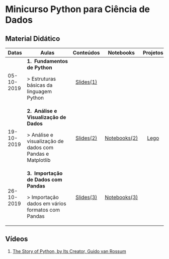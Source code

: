 # Minicurso Python para Ciência de Dados

## Material Didático
<table width="100px">
  <thead>
    <th>Datas</th>
    <th>Aulas</th>
    <th>Conteúdos</th>
    <th>Notebooks</th>
    <th>Projetos</th>
  </thead>
  <tbody>
    <tr>
    <td>05-10-2019</td>
    <td>
      <strong>1.&nbsp;&nbsp;Fundamentos de Python</strong>
      <p>> Estruturas básicas da linguagem Python</p>
    </td>
    <td align="center"><a href="https://github.com/gomesluiz/python-para-ciencia-de-dados/blob/master/slides/aula-1.pdf">Slides(1)</a></td>
    <td></td>
    <td></td>
  </tr>
  <tr>
    <td>19-10-2019</td>
    <td>
      <strong>2.&nbsp;&nbsp;Análise e Visualização de Dados</strong>
      <p>> Análise e visualização de dados com Pandas e Matplotlib</p>
    </td>
    <td align="center"><a href="https://github.com/gomesluiz/python-para-ciencia-de-dados/blob/master/slides/aula-2.pdf">Slides(2)</a></td>
    <td align="center"><a href="https://github.com/gomesluiz/python-para-ciencia-de-dados/blob/master/notebooks/aula-2-notebooks.zip">Notebooks(2)</a></td>
    <td align="center"><a href="https://github.com/gomesluiz/python-para-ciencia-de-dados/blob/master/projetos/lego.zip">Lego</a></td>
  </tr>
  <tr>
    <td>26-10-2019</td>
    <td>
      <strong>3.&nbsp;&nbsp;Importação de Dados com Pandas</strong>
      <p>> Importação dados em vários formatos com Pandas</p>
    </td>
    <td align="center"><a href="https://github.com/gomesluiz/python-para-ciencia-de-dados/blob/master/slides/aula-3.pdf">Slides(3)</a></td>
    <td align="center"><a href="https://github.com/gomesluiz/python-para-ciencia-de-dados/blob/master/notebooks/aula-3-notebooks.zip">Notebooks(3)</a></td>
    <td align="center"></td>
  </tr>
  </tbody>
</table>

## Vídeos
1. [The Story of Python, by Its Creator, Guido van Rossum](https://www.youtube.com/watch?v=J0Aq44Pze-w)
